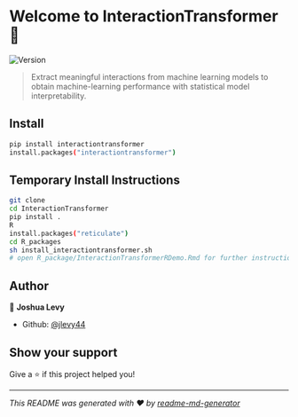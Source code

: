# Welcome to InteractionTransformer 👋
![Version](https://img.shields.io/badge/version-0.1-blue.svg?cacheSeconds=2592000)

> Extract meaningful interactions from machine learning models to obtain machine-learning performance with statistical model interpretability.

## Install

```sh
pip install interactiontransformer
install.packages("interactiontransformer")
```

## Temporary Install Instructions

```sh
git clone
cd InteractionTransformer
pip install .
R
install.packages("reticulate")
cd R_packages
sh install_interactiontransformer.sh
# open R_package/InteractionTransformerRDemo.Rmd for further instruction
```

## Author

👤 **Joshua Levy**

* Github: [@jlevy44](https://github.com/jlevy44)

## Show your support

Give a ⭐️ if this project helped you!


***
_This README was generated with ❤️ by [readme-md-generator](https://github.com/kefranabg/readme-md-generator)_
